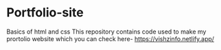 # Portfolio-site
Basics of html and css
This repository contains code used to make my prortolio website which you can check here-
https://vishzinfo.netlify.app/
